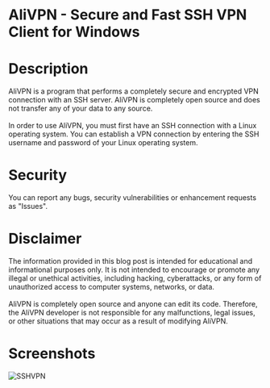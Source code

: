 # AliVPN - Secure and Fast SSH VPN Client for Windows<br>

# Description
AliVPN is a program that performs a completely secure and encrypted VPN connection with an SSH server. AliVPN is completely open source and does not transfer any of your data to any source.
<br><br>
In order to use AliVPN, you must first have an SSH connection with a Linux operating system. You can establish a VPN connection by entering the SSH username and password of your Linux operating system.

# Security
You can report any bugs, security vulnerabilities or enhancement requests as "Issues".

# Disclaimer
The information provided in this blog post is intended for educational and informational purposes only. It is not intended to encourage or promote any illegal or unethical activities, including hacking, cyberattacks, or any form of unauthorized access to computer systems, networks, or data.
<br><br>
AliVPN is completely open source and anyone can edit its code. Therefore, the AliVPN developer is not responsible for any malfunctions, legal issues, or other situations that may occur as a result of modifying AliVPN.

# Screenshots
![SSHVPN](https://github.com/user-attachments/assets/676c85af-da6c-4f21-b00c-54f2b140811e)
